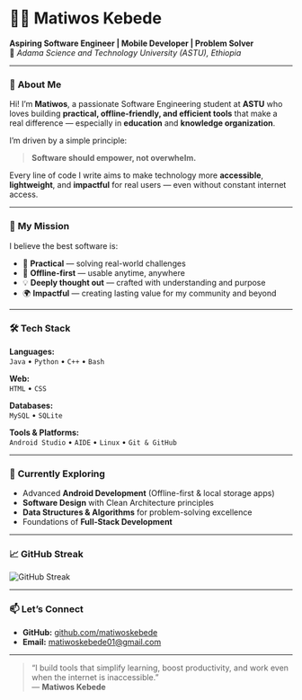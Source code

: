 # 👨‍💻 **Matiwos Kebede**  
**Aspiring Software Engineer | Mobile Developer | Problem Solver**  
📍 *Adama Science and Technology University (ASTU), Ethiopia*  

---

### 🌟 **About Me**

Hi! I’m **Matiwos**, a passionate Software Engineering student at **ASTU** who loves building **practical, offline-friendly, and efficient tools** that make a real difference — especially in **education** and **knowledge organization**.

I’m driven by a simple principle:  
> **Software should empower, not overwhelm.**

Every line of code I write aims to make technology more **accessible**, **lightweight**, and **impactful** for real users — even without constant internet access.

---

### 🚀 **My Mission**

I believe the best software is:
- 🔧 **Practical** — solving real-world challenges  
- 📱 **Offline-first** — usable anytime, anywhere  
- 💡 **Deeply thought out** — crafted with understanding and purpose  
- 🌍 **Impactful** — creating lasting value for my community and beyond  

---

### 🛠️ **Tech Stack**

**Languages:**  
`Java` • `Python` • `C++` • `Bash`

**Web:**  
`HTML` • `CSS`

**Databases:**  
`MySQL` • `SQLite`

**Tools & Platforms:**  
`Android Studio` • `AIDE` • `Linux` • `Git & GitHub`

---

### 🧠 **Currently Exploring**

- Advanced **Android Development** (Offline-first & local storage apps)  
- **Software Design** with Clean Architecture principles  
- **Data Structures & Algorithms** for problem-solving excellence  
- Foundations of **Full-Stack Development**

---

### 📈 **GitHub Streak**

![GitHub Streak](https://streak-stats.demolab.com?user=matiwoskebede&theme=tokyonight&hide_border=true)

---

### 📫 **Let’s Connect**

- **GitHub:** [github.com/matiwoskebede](https://github.com/matiwoskebede)  
- **Email:** [matiwoskebede01@gmail.com](mailto:matiwoskebede01@gmail.com)

---

> “I build tools that simplify learning, boost productivity, and work even when the internet is inaccessible.”  
> — **Matiwos Kebede**
